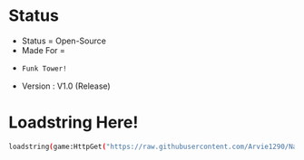 # Status
- Status = Open-Source
- Made For =
- ```bash
  Funk Tower!
  ```
- Version : V1.0 (Release)


# Loadstring Here!
```bash
loadstring(game:HttpGet("https://raw.githubusercontent.com/Arvie1290/Natural_Disaster/Funk-Tower/FT.lua"))()
```
